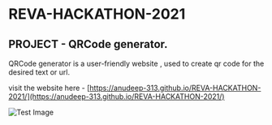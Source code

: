 # REVA-HACKATHON-2021

## PROJECT - QRCode generator.

QRCode generator is a user-friendly website , used to create qr code for the desired text or url. 

visit the website here - [https://anudeep-313.github.io/REVA-HACKATHON-2021/](https://anudeep-313.github.io/REVA-HACKATHON-2021/)

![Test Image ](“qrcode.png”)
